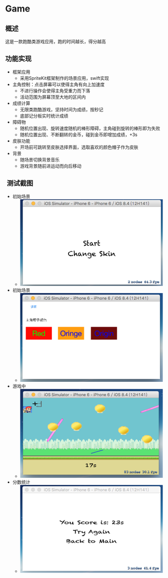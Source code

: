 # Game

## 概述
这是一款跑酷类游戏应用，跑的时间越长，得分越高

## 功能实现
* 框架应用
	* 采用SpriteKit框架制作的场景应用，swift实现
* 主角控制：点击屏幕可以使得主角有向上加速度
	* 不进行操作会使得主角受重力而下落
	* 活动范围为屏幕顶至大地的区间内
* 成绩计算
	* 无限类跑酷游戏，坚持时间为成绩，按秒记
	* 底部记分板实时统计成绩
* 障碍物
	* 随机位置出现、旋转速度随机的棒形障碍，主角碰到旋转的棒形即为失败
	* 随机位置出现、不断翻转的金币，碰到金币即增加成绩，+3s
* 皮肤功能
	* 开场前可跳转至皮肤选择界面，选取喜欢的颜色帽子作为皮肤
* 背景
	* 随场景切换背景音乐
	* 游戏背景随前进运动而向后移动

##  测试截图
* 初始场景
	* ![初始场景](https://github.com/njuxhz/Game/blob/master/MyTest/StartGame.png)
* 初始场景
	* ![初始场景](https://github.com/njuxhz/Game/blob/master/MyTest/ChangeSkin.png)
* 游戏中
	* ![游戏中](https://github.com/njuxhz/Game/blob/master/MyTest/InGame.png)
* 分数统计
	* ![分数统计](https://github.com/njuxhz/Game/blob/master/MyTest/Score.png)